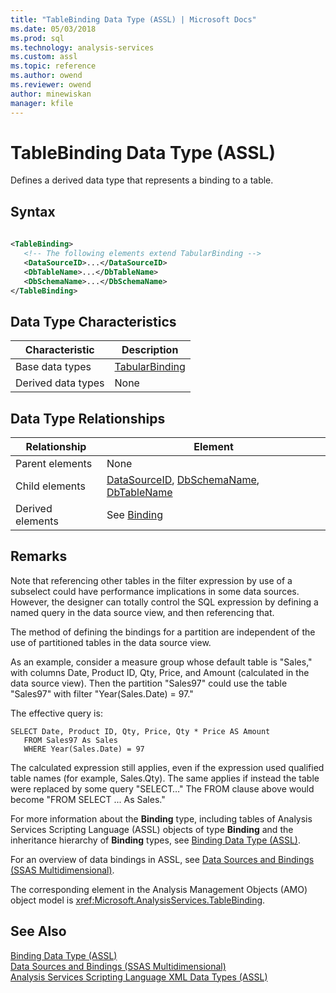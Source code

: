 ```yaml
---
title: "TableBinding Data Type (ASSL) | Microsoft Docs"
ms.date: 05/03/2018
ms.prod: sql
ms.technology: analysis-services
ms.custom: assl
ms.topic: reference
ms.author: owend
ms.reviewer: owend
author: minewiskan
manager: kfile
---
```

# TableBinding Data Type (ASSL)

  Defines a derived data type that represents a binding to a table.  
  
## Syntax  
  
```xml  
  
<TableBinding>  
   <!-- The following elements extend TabularBinding -->  
   <DataSourceID>...</DataSourceID>  
   <DbTableName>...</DbTableName>  
   <DbSchemaName>...</DbSchemaName>  
</TableBinding>  
```  
  
## Data Type Characteristics  
  
|Characteristic|Description|  
|--------------------|-----------------|  
|Base data types|[TabularBinding](tabularbinding-data-type-assl.md)|  
|Derived data types|None|  
  
## Data Type Relationships  
  
|Relationship|Element|  
|------------------|-------------|  
|Parent elements|None|  
|Child elements|[DataSourceID](../properties/datasourceid-element-assl.md), [DbSchemaName](../properties/dbschemaname-element-assl.md), [DbTableName](../properties/dbtablename-element-assl.md)|  
|Derived elements|See [Binding](binding-data-type-assl.md)|  
  
## Remarks  
 Note that referencing other tables in the filter expression by use of a subselect could have performance implications in some data sources. However, the designer can totally control the SQL expression by defining a named query in the data source view, and then referencing that.  
  
 The method of defining the bindings for a partition are independent of the use of partitioned tables in the data source view.  
  
 As an example, consider a measure group whose default table is "Sales," with columns Date, Product ID, Qty, Price, and Amount (calculated in the data source view). Then the partition "Sales97" could use the table "Sales97" with filter "Year(Sales.Date) = 97."  
  
 The effective query is:  
  
```  
SELECT Date, Product ID, Qty, Price, Qty * Price AS Amount   
   FROM Sales97 As Sales  
   WHERE Year(Sales.Date) = 97  
```  
  
 The calculated expression still applies, even if the expression used qualified table names (for example, Sales.Qty). The same applies if instead the table were replaced by some query "SELECT…" The FROM clause above would become "FROM SELECT ... As Sales."  
  
 For more information about the **Binding** type, including tables of Analysis Services Scripting Language (ASSL) objects of type **Binding** and the inheritance hierarchy of **Binding** types, see [Binding Data Type &#40;ASSL&#41;](binding-data-type-assl.md).  
  
 For an overview of data bindings in ASSL, see [Data Sources and Bindings &#40;SSAS Multidimensional&#41;](../../../analysis-services/multidimensional-models/data-sources-and-bindings-ssas-multidimensional.md).  
  
 The corresponding element in the Analysis Management Objects (AMO) object model is <xref:Microsoft.AnalysisServices.TableBinding>.  
  
## See Also  
 [Binding Data Type &#40;ASSL&#41;](binding-data-type-assl.md)   
 [Data Sources and Bindings &#40;SSAS Multidimensional&#41;](../../../analysis-services/multidimensional-models/data-sources-and-bindings-ssas-multidimensional.md)   
 [Analysis Services Scripting Language XML Data Types &#40;ASSL&#41;](analysis-services-scripting-language-xml-data-types-assl.md)  
  
  
